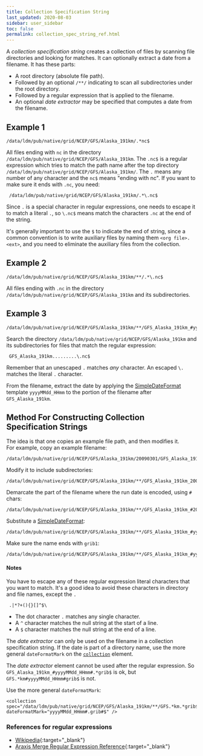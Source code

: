 ```yaml
---
title: Collection Specification String
last_updated: 2020-08-03
sidebar: user_sidebar
toc: false
permalink: collection_spec_string_ref.html
---
```


A *collection specification string* creates a collection of files by scanning file directories and looking for matches. 
It can optionally extract a date from a filename. 
It has these parts:

*  A root directory (absolute file path).
* Followed by an optional `/**/` indicating to scan all subdirectories under the root directory.
* Followed by a regular expression that is applied to the filename.
* An optional *date extractor* may be specified that computes a date from the filename.

## Example 1

~~~
/data/ldm/pub/native/grid/NCEP/GFS/Alaska_191km/.*nc$
~~~

All files ending with `nc` in the directory `/data/ldm/pub/native/grid/NCEP/GFS/Alaska_191km`. 
The `.nc$` is a regular expression which tries to match the path name after the top directory `/data/ldm/pub/native/grid/NCEP/GFS/Alaska_191km/`. 
The `.` means any number of any character and the `nc$` means "ending with nc". 
If you want to make sure it ends with `.nc`, you need:

~~~
 /data/ldm/pub/native/grid/NCEP/GFS/Alaska_191km/.*\.nc$
~~~

Since `.` is a special character in regular expressions, one needs to escape it to match a literal `.`, so `\.nc$` means match the characters `.nc` at the end of the string.

It's generally important to use the `$` to indicate the end of string, since a common convention is to write auxiliary files by naming them `<org file>.<ext>`, and you need to eliminate the auxiliary files from the collection.

## Example 2

~~~
/data/ldm/pub/native/grid/NCEP/GFS/Alaska_191km/**/.*\.nc$
~~~

All files ending with `.nc` in the directory `/data/ldm/pub/native/grid/NCEP/GFS/Alaska_191km` and its subdirectories.

## Example 3

~~~
/data/ldm/pub/native/grid/NCEP/GFS/Alaska_191km/**/GFS_Alaska_191km_#yyyyMMdd_HHmm#\.nc$
~~~

Search the directory `/data/ldm/pub/native/grid/NCEP/GFS/Alaska_191km` and its subdirectories for files that match the regular expression:

~~~
 GFS_Alaska_191km.........\.nc$
~~~

Remember that an unescaped `.` matches *any* character. An escaped `\.` matches the literal `.` character.

From the filename, extract the date by applying the [SimpleDateFormat](/SimpleDateFormat.html) template `yyyyMMdd_HHmm` to the portion of the filename after `GFS_Alaska_191km`.

## Method For Constructing Collection Specification Strings

The idea is that one copies an example file path, and then modifies it.  
For example, copy an example filename:

~~~
/data/ldm/pub/native/grid/NCEP/GFS/Alaska_191km/20090301/GFS_Alaska_191km_20090301_0600.grib1
~~~

Modify it to include subdirectories:

~~~
/data/ldm/pub/native/grid/NCEP/GFS/Alaska_191km/**/GFS_Alaska_191km_20090301_0600.grib1
~~~

Demarcate the part of the filename where the run date is encoded, using `#` chars:

~~~
/data/ldm/pub/native/grid/NCEP/GFS/Alaska_191km/**/GFS_Alaska_191km_#20090301_0600#.grib1
~~~

Substitute a [SimpleDateFormat](/SimpleDateFormat.html):

~~~
/data/ldm/pub/native/grid/NCEP/GFS/Alaska_191km/**/GFS_Alaska_191km_#yyyyMMdd_HHmm#.grib1
~~~

Make sure the name ends with `grib1`:

~~~
/data/ldm/pub/native/grid/NCEP/GFS/Alaska_191km/**/GFS_Alaska_191km_#yyyyMMdd_HHmm#\.grib1$
~~~

#### Notes

You have to escape any of these regular expression literal characters that you want to match. 
It's a good idea to avoid these characters in directory and file names, except the `.`

~~~
 .|*?+(){}[]^$\
~~~

* The dot character `.` matches any single character.
* A `^` character matches the null string at the start of a line.
* A `$` character matches the null string at the end of a line.

The *date extractor* can only be used on the filename in a collection specification string. 
If the date is part of a directory name, use the more general `dateFormatMark` on the [`collection`](/grib_feature_collections_ref.html) element.

The *date extractor* element cannot be used after the regular expression. 
So `GFS_Alaska_191km_#yyyyMMdd_HHmm#.*grib$` is ok, but `GFS.*km#yyyyMMdd_HHmm#grib$` is not. 

Use the more general `dateFormatMark`:

~~~
<collection spec="/data/ldm/pub/native/grid/NCEP/GFS/Alaska_191km/**/GFS.*km.*grib$" dateFormatMark="yyyyMMdd_HHmm#.grib#$" />
~~~

### References for regular expressions

* [Wikipedia](https://en.wikipedia.org/wiki/Regular_expression){:target="_blank"}
* [Araxis Merge Regular Expression Reference](https://www.araxis.com/merge/documentation-windows/regular-expression-reference){:target="_blank"}